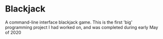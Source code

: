 # Blackjack
A command-line interface blackjack game. This is the first 'big' programming project I had worked on, and was completed during early May of 2020

